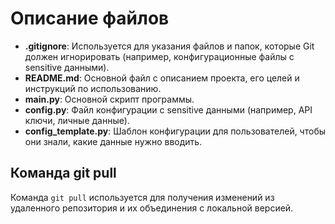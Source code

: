 # Описание файлов

- **.gitignore**: Используется для указания файлов и папок, которые Git должен игнорировать (например, конфигурационные файлы с sensitive данными).
- **README.md**: Основной файл с описанием проекта, его целей и инструкций по использованию.
- **main.py**: Основной скрипт программы.
- **config.py**: Файл конфигурации с sensitive данными (например, API ключи, личные данные).
- **config_template.py**: Шаблон конфигурации для пользователей, чтобы они знали, какие данные нужно вводить.

## Команда git pull
Команда `git pull` используется для получения изменений из удаленного репозитория и их объединения с локальной версией.
